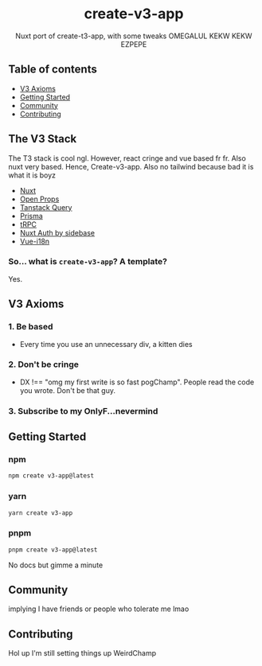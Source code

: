 <h1 align="center">
  create-v3-app
</h1>

<p align="center">
  Nuxt port of create-t3-app, with some tweaks OMEGALUL KEKW KEKW EZPEPE
</p>

## Table of contents

- <a href="#axioms">V3 Axioms</a>
- <a href="#getting-started">Getting Started</a>
- <a href="#community">Community</a>
- <a href="#contributing">Contributing</a>

<h2 id="about">The V3 Stack</h2>

The T3 stack is cool ngl. However, react cringe and vue based fr fr. Also nuxt very based. Hence, Create-v3-app.
Also no tailwind because bad it is what it is boyz

- [Nuxt](https://nuxt.com/docs)
- [Open Props](https://open-props.style)
- [Tanstack Query](https://tanstack.com/query/latest)
- [Prisma](https://prisma.io)
- [tRPC](https://trpc.io)
- [Nuxt Auth by sidebase](https://sidebase.io/nuxt-auth/getting-started)
- [Vue-i18n](https://vue-i18n.intlify.dev)

### So... what is `create-v3-app`? A template?

Yes.

<h2 id="axioms">V3 Axioms</h2>

### 1. Be based

- Every time you use an unnecessary div, a kitten dies

### 2. Don't be cringe

- DX !== "omg my first write is so fast pogChamp". People read the code you wrote. Don't be that guy.

### 3. Subscribe to my OnlyF...nevermind

<h2 id="getting-started">Getting Started</h2>

### npm

```bash
npm create v3-app@latest
```

### yarn

```bash
yarn create v3-app
```

### pnpm

```bash
pnpm create v3-app@latest
```

No docs but gimme a minute

<h2 id="community">Community</h2>

implying I have friends or people who tolerate me lmao

<h2 id="contributing">Contributing</h2>

Hol up I'm still setting things up WeirdChamp
